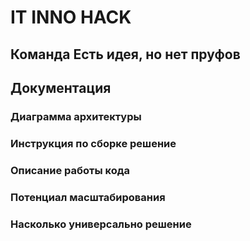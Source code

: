 # IT INNO HACK
## Команда Есть идея, но нет пруфов

## Документация


### Диаграмма архитектуры


### Инструкция по сборке решение

 
### Описание работы кода


### Потенциал масштабирования


### Насколько универсально решение 



### 
